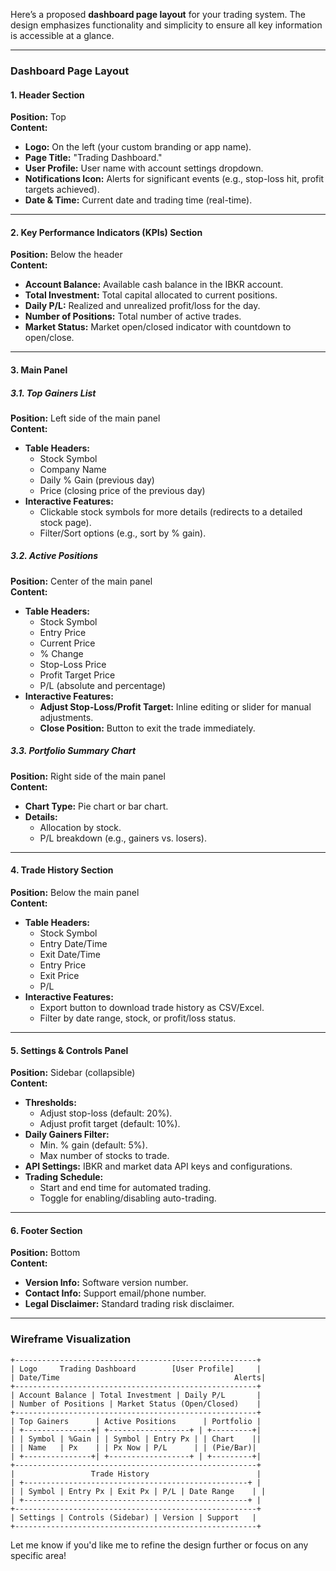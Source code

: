 Here’s a proposed **dashboard page layout** for your trading system. The design emphasizes functionality and simplicity to ensure all key information is accessible at a glance.

---

### **Dashboard Page Layout**  

#### **1. Header Section**  
**Position:** Top  
**Content:**  
- **Logo:** On the left (your custom branding or app name).  
- **Page Title:** "Trading Dashboard."  
- **User Profile:** User name with account settings dropdown.  
- **Notifications Icon:** Alerts for significant events (e.g., stop-loss hit, profit targets achieved).  
- **Date & Time:** Current date and trading time (real-time).  

---

#### **2. Key Performance Indicators (KPIs) Section**  
**Position:** Below the header  
**Content:**  
- **Account Balance:** Available cash balance in the IBKR account.  
- **Total Investment:** Total capital allocated to current positions.  
- **Daily P/L:** Realized and unrealized profit/loss for the day.  
- **Number of Positions:** Total number of active trades.  
- **Market Status:** Market open/closed indicator with countdown to open/close.  

---

#### **3. Main Panel**  

##### **3.1. Top Gainers List**  
**Position:** Left side of the main panel  
**Content:**  
- **Table Headers:**  
  - Stock Symbol  
  - Company Name  
  - Daily % Gain (previous day)  
  - Price (closing price of the previous day)  
- **Interactive Features:**  
  - Clickable stock symbols for more details (redirects to a detailed stock page).  
  - Filter/Sort options (e.g., sort by % gain).  

##### **3.2. Active Positions**  
**Position:** Center of the main panel  
**Content:**  
- **Table Headers:**  
  - Stock Symbol  
  - Entry Price  
  - Current Price  
  - % Change  
  - Stop-Loss Price  
  - Profit Target Price  
  - P/L (absolute and percentage)  
- **Interactive Features:**  
  - **Adjust Stop-Loss/Profit Target:** Inline editing or slider for manual adjustments.  
  - **Close Position:** Button to exit the trade immediately.  

##### **3.3. Portfolio Summary Chart**  
**Position:** Right side of the main panel  
**Content:**  
- **Chart Type:** Pie chart or bar chart.  
- **Details:**  
  - Allocation by stock.  
  - P/L breakdown (e.g., gainers vs. losers).  

---

#### **4. Trade History Section**  
**Position:** Below the main panel  
**Content:**  
- **Table Headers:**  
  - Stock Symbol  
  - Entry Date/Time  
  - Exit Date/Time  
  - Entry Price  
  - Exit Price  
  - P/L  
- **Interactive Features:**  
  - Export button to download trade history as CSV/Excel.  
  - Filter by date range, stock, or profit/loss status.  

---

#### **5. Settings & Controls Panel**  
**Position:** Sidebar (collapsible)  
**Content:**  
- **Thresholds:**  
  - Adjust stop-loss (default: 20%).  
  - Adjust profit target (default: 10%).  
- **Daily Gainers Filter:**  
  - Min. % gain (default: 5%).  
  - Max number of stocks to trade.  
- **API Settings:** IBKR and market data API keys and configurations.  
- **Trading Schedule:**  
  - Start and end time for automated trading.  
  - Toggle for enabling/disabling auto-trading.  

---

#### **6. Footer Section**  
**Position:** Bottom  
**Content:**  
- **Version Info:** Software version number.  
- **Contact Info:** Support email/phone number.  
- **Legal Disclaimer:** Standard trading risk disclaimer.  

---

### **Wireframe Visualization**

```
+------------------------------------------------------+
| Logo     Trading Dashboard        [User Profile]     |
| Date/Time                                       Alerts|
+------------------------------------------------------+
| Account Balance | Total Investment | Daily P/L       |
| Number of Positions | Market Status (Open/Closed)    |
+------------------------------------------------------+
| Top Gainers      | Active Positions      | Portfolio |
| +---------------+| +------------------+ | +---------+|
| | Symbol | %Gain | | Symbol | Entry Px | | Chart    ||
| | Name   | Px    | | Px Now | P/L      | | (Pie/Bar)|
| +---------------+| +------------------+ | +---------+|
+------------------------------------------------------+
|                 Trade History                        |
| +--------------------------------------------------+ |
| | Symbol | Entry Px | Exit Px | P/L | Date Range    | |
| +--------------------------------------------------+ |
+------------------------------------------------------+
| Settings | Controls (Sidebar) | Version | Support   |
+------------------------------------------------------+
```

Let me know if you'd like me to refine the design further or focus on any specific area!